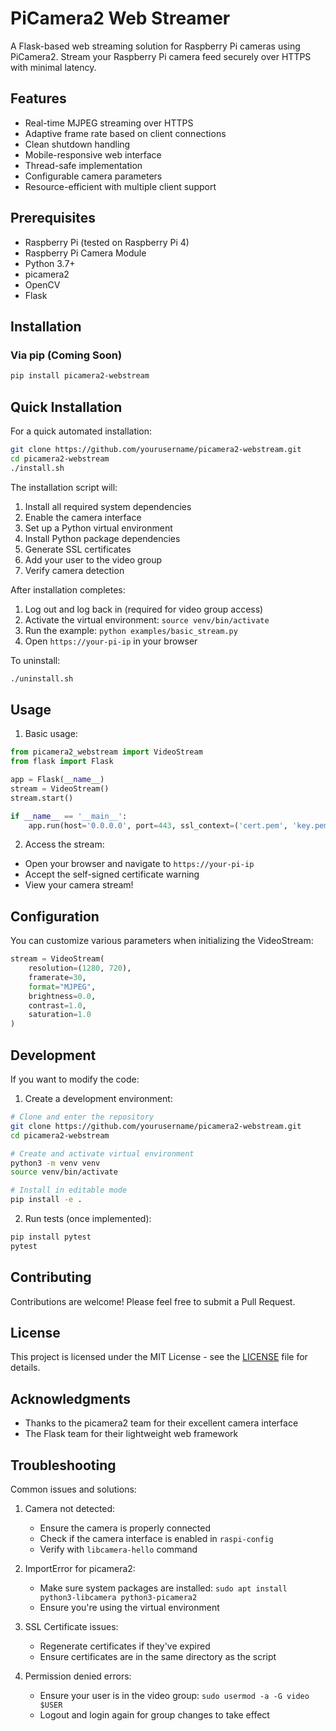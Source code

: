 # PiCamera2 Web Streamer

A Flask-based web streaming solution for Raspberry Pi cameras using PiCamera2. Stream your Raspberry Pi camera feed securely over HTTPS with minimal latency.

## Features

- Real-time MJPEG streaming over HTTPS
- Adaptive frame rate based on client connections
- Clean shutdown handling
- Mobile-responsive web interface
- Thread-safe implementation
- Configurable camera parameters
- Resource-efficient with multiple client support

## Prerequisites

- Raspberry Pi (tested on Raspberry Pi 4)
- Raspberry Pi Camera Module
- Python 3.7+
- picamera2
- OpenCV
- Flask

## Installation

### Via pip (Coming Soon)
```bash
pip install picamera2-webstream
```

## Quick Installation

For a quick automated installation:

```bash
git clone https://github.com/yourusername/picamera2-webstream.git
cd picamera2-webstream
./install.sh
```

The installation script will:
1. Install all required system dependencies
2. Enable the camera interface
3. Set up a Python virtual environment
4. Install Python package dependencies
5. Generate SSL certificates
6. Add your user to the video group
7. Verify camera detection

After installation completes:
1. Log out and log back in (required for video group access)
2. Activate the virtual environment: `source venv/bin/activate`
3. Run the example: `python examples/basic_stream.py`
4. Open `https://your-pi-ip` in your browser

To uninstall:
```bash
./uninstall.sh
```

## Usage

1. Basic usage:
```python
from picamera2_webstream import VideoStream
from flask import Flask

app = Flask(__name__)
stream = VideoStream()
stream.start()

if __name__ == '__main__':
    app.run(host='0.0.0.0', port=443, ssl_context=('cert.pem', 'key.pem'))
```

2. Access the stream:
- Open your browser and navigate to `https://your-pi-ip`
- Accept the self-signed certificate warning
- View your camera stream!

## Configuration

You can customize various parameters when initializing the VideoStream:

```python
stream = VideoStream(
    resolution=(1280, 720),
    framerate=30,
    format="MJPEG",
    brightness=0.0,
    contrast=1.0,
    saturation=1.0
)
```

## Development

If you want to modify the code:

1. Create a development environment:
```bash
# Clone and enter the repository
git clone https://github.com/yourusername/picamera2-webstream.git
cd picamera2-webstream

# Create and activate virtual environment
python3 -m venv venv
source venv/bin/activate

# Install in editable mode
pip install -e .
```

2. Run tests (once implemented):
```bash
pip install pytest
pytest
```

## Contributing

Contributions are welcome! Please feel free to submit a Pull Request.

## License

This project is licensed under the MIT License - see the [LICENSE](LICENSE) file for details.

## Acknowledgments

- Thanks to the picamera2 team for their excellent camera interface
- The Flask team for their lightweight web framework

## Troubleshooting

Common issues and solutions:

1. Camera not detected:
   - Ensure the camera is properly connected
   - Check if the camera interface is enabled in `raspi-config`
   - Verify with `libcamera-hello` command

2. ImportError for picamera2:
   - Make sure system packages are installed: `sudo apt install python3-libcamera python3-picamera2`
   - Ensure you're using the virtual environment

3. SSL Certificate issues:
   - Regenerate certificates if they've expired
   - Ensure certificates are in the same directory as the script

4. Permission denied errors:
   - Ensure your user is in the video group: `sudo usermod -a -G video $USER`
   - Logout and login again for group changes to take effect